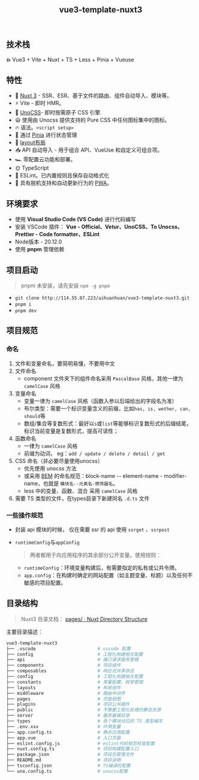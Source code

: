 <h2 align="center">
vue3-template-nuxt3
</h2><br>

## 技术栈

**💥** Vue3 + Vite + Nuxt + TS + Less + Pinia + Vueuse

## 特性

- 💚 [Nuxt 3](https://nuxt.com/) - SSR、ESR、基于文件的路由、组件自动导入、模块等。
- ⚡️ Vite - 即时 HMR。
- 🎨 [UnoCSS](https://unocss.dev/)- 即时按需原子 CSS 引擎.
- 😃 使用由 Unocss 提供支持的 Pure CSS 中任何图标集中的图标。
- 🔥 语法。`<script setup>`
- 🍍 通过 [Pinia](https://pinia.vuejs.org/zh/) 进行状态管理
- 📑 [ layout布局](https://nuxt.com/docs/guide/directory-structure/layouts)
- 📥 API 自动导入 - 用于组合 API、VueUse 和自定义可组合项。
- 🏎 零配置云功能和部署。
- 🌞 TypeScript
- 📒 ESLint。已内置规则且保存自动格式化
- 📲 具有脱机支持和自动更新行为的 [PWA](https://github.com/vite-pwa/nuxt)。

## 环境要求

- 使用 **Visual Studio Code (VS Code)** 进行代码编写
- 安装 VSCode 插件： **Vue - Official、Vetur、UnoCSS、To Unocss、Prettier - Code formatter、ESLint**
- Node版本 - 20.12.0
- 使用 **pnpm** 管理依赖

## 项目启动

> pnpm 未安装，请先安装 `npm -g pnpm`

- `git clone http://114.55.87.223/aihuanhuan/vue3-template-nuxt3.git`
- `pnpm i`
- `pnpm dev`

## 项目规范

### 命名

1. 文件和变量命名，要简明易懂，不要用中文
2. 文件命名
   - component 文件夹下的组件命名采用 `PascalBase` 风格，其他一律为 `camelCase` 风格
3. 变量命名
   - 变量一律为 `camelCase` 风格（函数入参以后端给出的字段名为准）
   - 布尔类型：需要一个标识变量含义的前缀，比如`has, is, wether, can, should`等
   - 数组/集合等复数形式：最好以`s`或`list`等能够标识复数形式的后缀结尾，标识当前变量是复数形式，提高可读性；
4. 函数命名
   - 一律为 `camelCase` 风格
   - 前缀为动词， eg：`add / update / delete / detail / get`
5. CSS 命名（非必要尽量使用unocss）
   - 优先使用 unocss 方法
   - 或采用 [BEM](https://gitee.com/link?target=http%3A%2F%2Fgetbem.com%2F) 的命名规范：block-name -- element-name - modifier-name，也就是 `模块名--元素名-修饰器名`。
   - less 中的变量、函数、混合 采用 `camelCase` 风格
6. 需要 TS 类型的文件，在types目录下新建同名 `.d.ts` 文件

### 一些操作规范

- 封装 api 模块的时候， 仅在需要 ssr 的 api 使用 `ssrget` 、`ssrpost`

- `runtimeConfig`与`appConfig`

  > 两者都用于向应用程序的其余部分公开变量。使用规则：

  - `runtimeConfig`：环境变量构建后，有需要指定的私有或公共令牌。
  - `app.config`：在构建时确定的网站配置（如主题变量、标题）以及任何不敏感的项目配置。

## 目录结构

> Nuxt3 目录文档： [pages/ · Nuxt Directory Structure](https://nuxt.com/docs/guide/directory-structure/pages)

主要目录描述：

```bash
vue3-template-nuxt3
├── .vscode                       # vscode 配置
├── config                        # 工程化构建相关配置
├── api                           # 接口请求服务管理
├── components                    # 项目组件
├── composables                   # 响应式共享状态
├── config                        # 工程化构建相关配置
├── constants                     # 常量配置、枚举管理
├── layouts                       # 布局组件
├── middleware                    # 路由中间件
├── pages                         # 页面视图
├── plugins                       # 项目公共插件
├── public                        # 不需要工程化处理的静态资源
├── server                        # 服务器端目录
├── types                         # 各个模块对应的 TS 类型编写
├── .env.xxx                      # 环境变量
├── app.config.ts                 # 静态应用配置
├── app.vue                       # 入口页面
├── eslint.config.js              # eslint代码规范检查配置
├── nuxt.config.ts                # 项目构建配置入口
├── package.json                  # 项目包管理文件
├── README.md                     # 项目说明
├── tsconfig.json                 # TS编译的配置
└── uno.config.ts                 # unocss配置
```